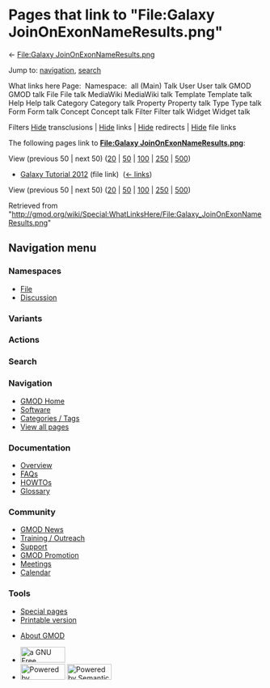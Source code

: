 <div id="mw-page-base" class="noprint">

</div>

<div id="mw-head-base" class="noprint">

</div>

<div id="content" class="mw-body" role="main">

<span id="top"></span>

<div id="mw-js-message" style="display:none;">

</div>



# <span dir="auto">Pages that link to "File:Galaxy JoinOnExonNameResults.png"</span>

<div id="bodyContent">

<div id="contentSub">

← [File:Galaxy
JoinOnExonNameResults.png](/wiki/File:Galaxy_JoinOnExonNameResults.png "File:Galaxy JoinOnExonNameResults.png")

</div>

<div id="jump-to-nav" class="mw-jump">

Jump to: [navigation](#mw-navigation), [search](#p-search)

</div>

<div id="mw-content-text">

What links here Page:  Namespace:  all (Main) Talk User User talk GMOD
GMOD talk File File talk MediaWiki MediaWiki talk Template Template talk
Help Help talk Category Category talk Property Property talk Type Type
talk Form Form talk Concept Concept talk Filter Filter talk Widget
Widget talk

Filters
[Hide](/mediawiki/index.php?title=Special:WhatLinksHere/File:Galaxy_JoinOnExonNameResults.png&hidetrans=1 "Special:WhatLinksHere/File:Galaxy JoinOnExonNameResults.png")
transclusions \|
[Hide](/mediawiki/index.php?title=Special:WhatLinksHere/File:Galaxy_JoinOnExonNameResults.png&hidelinks=1 "Special:WhatLinksHere/File:Galaxy JoinOnExonNameResults.png")
links \|
[Hide](/mediawiki/index.php?title=Special:WhatLinksHere/File:Galaxy_JoinOnExonNameResults.png&hideredirs=1 "Special:WhatLinksHere/File:Galaxy JoinOnExonNameResults.png")
redirects \|
[Hide](/mediawiki/index.php?title=Special:WhatLinksHere/File:Galaxy_JoinOnExonNameResults.png&hideimages=1 "Special:WhatLinksHere/File:Galaxy JoinOnExonNameResults.png")
file links

The following pages link to **[File:Galaxy
JoinOnExonNameResults.png](/wiki/File:Galaxy_JoinOnExonNameResults.png "File:Galaxy JoinOnExonNameResults.png")**:

View (previous 50 \| next 50)
([20](/mediawiki/index.php?title=Special:WhatLinksHere/File:Galaxy_JoinOnExonNameResults.png&limit=20 "Special:WhatLinksHere/File:Galaxy JoinOnExonNameResults.png")
\|
[50](/mediawiki/index.php?title=Special:WhatLinksHere/File:Galaxy_JoinOnExonNameResults.png&limit=50 "Special:WhatLinksHere/File:Galaxy JoinOnExonNameResults.png")
\|
[100](/mediawiki/index.php?title=Special:WhatLinksHere/File:Galaxy_JoinOnExonNameResults.png&limit=100 "Special:WhatLinksHere/File:Galaxy JoinOnExonNameResults.png")
\|
[250](/mediawiki/index.php?title=Special:WhatLinksHere/File:Galaxy_JoinOnExonNameResults.png&limit=250 "Special:WhatLinksHere/File:Galaxy JoinOnExonNameResults.png")
\|
[500](/mediawiki/index.php?title=Special:WhatLinksHere/File:Galaxy_JoinOnExonNameResults.png&limit=500 "Special:WhatLinksHere/File:Galaxy JoinOnExonNameResults.png"))

- [Galaxy Tutorial
  2012](/wiki/Galaxy_Tutorial_2012 "Galaxy Tutorial 2012") (file link) ‎
  <span class="mw-whatlinkshere-tools">([←
  links](/mediawiki/index.php?title=Special:WhatLinksHere&target=Galaxy+Tutorial+2012 "Special:WhatLinksHere"))</span>

View (previous 50 \| next 50)
([20](/mediawiki/index.php?title=Special:WhatLinksHere/File:Galaxy_JoinOnExonNameResults.png&limit=20 "Special:WhatLinksHere/File:Galaxy JoinOnExonNameResults.png")
\|
[50](/mediawiki/index.php?title=Special:WhatLinksHere/File:Galaxy_JoinOnExonNameResults.png&limit=50 "Special:WhatLinksHere/File:Galaxy JoinOnExonNameResults.png")
\|
[100](/mediawiki/index.php?title=Special:WhatLinksHere/File:Galaxy_JoinOnExonNameResults.png&limit=100 "Special:WhatLinksHere/File:Galaxy JoinOnExonNameResults.png")
\|
[250](/mediawiki/index.php?title=Special:WhatLinksHere/File:Galaxy_JoinOnExonNameResults.png&limit=250 "Special:WhatLinksHere/File:Galaxy JoinOnExonNameResults.png")
\|
[500](/mediawiki/index.php?title=Special:WhatLinksHere/File:Galaxy_JoinOnExonNameResults.png&limit=500 "Special:WhatLinksHere/File:Galaxy JoinOnExonNameResults.png"))

</div>

<div class="printfooter">

Retrieved from
"<http://gmod.org/wiki/Special:WhatLinksHere/File:Galaxy_JoinOnExonNameResults.png>"

</div>

<div id="catlinks" class="catlinks catlinks-allhidden">

</div>

<div class="visualClear">

</div>

</div>

</div>

<div id="mw-navigation">

## Navigation menu

<div id="mw-head">



<div id="left-navigation">

<div id="p-namespaces" class="vectorTabs" role="navigation"
aria-labelledby="p-namespaces-label">

### Namespaces

- <span id="ca-nstab-image"><a href="/wiki/File:Galaxy_JoinOnExonNameResults.png" accesskey="c"
  title="View the file page [c]">File</a></span>
- <span id="ca-talk"><a
  href="/mediawiki/index.php?title=File_talk:Galaxy_JoinOnExonNameResults.png&amp;action=edit&amp;redlink=1"
  accesskey="t"
  title="Discussion about the content page [t]">Discussion</a></span>

</div>

<div id="p-variants" class="vectorMenu emptyPortlet" role="navigation"
aria-labelledby="p-variants-label">

### 

### Variants[](#)

<div class="menu">

</div>

</div>

</div>

<div id="right-navigation">



<div id="p-cactions" class="vectorMenu emptyPortlet" role="navigation"
aria-labelledby="p-cactions-label">

### Actions[](#)

<div class="menu">

</div>

</div>

<div id="p-search" role="search">

### Search

<div id="simpleSearch">

</div>

</div>

</div>

</div>

<div id="mw-panel">

<div id="p-logo" role="banner">

<a href="/wiki/Main_Page"
style="background-image: url(http://gmod.org/images/GMOD-cogs.png);"
title="Visit the main page"></a>

</div>

<div id="p-Navigation" class="portal" role="navigation"
aria-labelledby="p-Navigation-label">

### Navigation

<div class="body">

- <span id="n-GMOD-Home">[GMOD Home](/wiki/Main_Page)</span>
- <span id="n-Software">[Software](/wiki/GMOD_Components)</span>
- <span id="n-Categories-.2F-Tags">[Categories /
  Tags](/wiki/Categories)</span>
- <span id="n-View-all-pages">[View all
  pages](/wiki/Special:AllPages)</span>

</div>

</div>

<div id="p-Documentation" class="portal" role="navigation"
aria-labelledby="p-Documentation-label">

### Documentation

<div class="body">

- <span id="n-Overview">[Overview](/wiki/Overview)</span>
- <span id="n-FAQs">[FAQs](/wiki/Category:FAQ)</span>
- <span id="n-HOWTOs">[HOWTOs](/wiki/Category:HOWTO)</span>
- <span id="n-Glossary">[Glossary](/wiki/Glossary)</span>

</div>

</div>

<div id="p-Community" class="portal" role="navigation"
aria-labelledby="p-Community-label">

### Community

<div class="body">

- <span id="n-GMOD-News">[GMOD News](/wiki/GMOD_News)</span>
- <span id="n-Training-.2F-Outreach">[Training /
  Outreach](/wiki/Training_and_Outreach)</span>
- <span id="n-Support">[Support](/wiki/Support)</span>
- <span id="n-GMOD-Promotion">[GMOD
  Promotion](/wiki/GMOD_Promotion)</span>
- <span id="n-Meetings">[Meetings](/wiki/Meetings)</span>
- <span id="n-Calendar">[Calendar](/wiki/Calendar)</span>

</div>

</div>

<div id="p-tb" class="portal" role="navigation"
aria-labelledby="p-tb-label">

### Tools

<div class="body">

- <span id="t-specialpages"><a href="/wiki/Special:SpecialPages" accesskey="q"
  title="A list of all special pages [q]">Special pages</a></span>
- <span id="t-print"><a
  href="/mediawiki/index.php?title=Special:WhatLinksHere/File:Galaxy_JoinOnExonNameResults.png&amp;printable=yes"
  rel="alternate" accesskey="p"
  title="Printable version of this page [p]">Printable version</a></span>

</div>

</div>

</div>

</div>

<div id="footer" role="contentinfo">

- <span id="footer-places-about">[About
  GMOD](/wiki/GMOD:About "GMOD:About")</span>

<!-- -->

- <span id="footer-copyrightico">[<img src="http://www.gnu.org/graphics/gfdl-logo-small.png" width="88"
  height="31" alt="a GNU Free Documentation License" />](http://www.gnu.org/licenses/fdl-1.3.html)</span>
- <span id="footer-poweredbyico">[<img src="/mediawiki/skins/common/images/poweredby_mediawiki_88x31.png"
  width="88" height="31" alt="Powered by MediaWiki" />](//www.mediawiki.org/)
  [<img
  src="/mediawiki/extensions/SemanticMediaWiki/includes/../resources/images/smw_button.png"
  width="88" height="31" alt="Powered by Semantic MediaWiki" />](https://www.semantic-mediawiki.org/wiki/Semantic_MediaWiki)</span>

<div style="clear:both">

</div>

</div>
